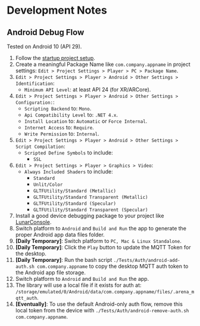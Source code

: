 # Development Notes

## Android Debug Flow
Tested on Android 10 (API 29).

1. Follow the [startup project setup](https://github.com/conix-center/ARENA-unity#library-usage).
1. Create a meaningful Package Name like `com.company.appname` in project settings: `Edit > Project Settings > Player > PC > Package Name`.
1. `Edit > Project Settings > Player > Android > Other Settings > Identification`:
    - `Minimum API Level`: at least API 24 (for XR/ARCore).
1. `Edit > Project Settings > Player > Android > Other Settings > Configuration:`:
    - `Scripting Backend` to: `Mono`.
    - `Api Compatibility Level` to: `.NET 4.x`.
    - `Install Location` to: `Automatic` or `Force Internal`.
    - `Internet Access` to: `Require`.
    - `Write Permission` to: `Internal`.
1. `Edit > Project Settings > Player > Android > Other Settings > Script Compilation`:
    - `Scripted Define Symbols` to include:
        - `SSL`
1. `Edit > Project Settings > Player > Graphics > Video`:
    - `Always Included Shaders` to include:
        - `Standard`
        - `Unlit/Color`
        - `GLTFUtility/Standard (Metallic)`
        - `GLTFUtility/Standard Transparent (Metallic)`
        - `GLTFUtility/Standard (Specular)`
        - `GLTFUtility/Standard Transparent (Specular)`
1. Install a good device debugging package to your project like [LunarConsole](https://assetstore.unity.com/packages/tools/gui/lunar-mobile-console-free-82881).
1. Switch platform to `Android` and `Build and Run` the app to generate the proper Android app data files folder.
1. **[Daily Temporary]**: Switch platform to `PC, Mac & Linux Standalone`.
1. **[Daily Temporary]**: Click the `Play` button to update the MQTT Token for the desktop.
1. **[Daily Temporary]**: Run the bash script `./Tests/Auth/android-add-auth.sh com.company.appname` to copy the desktop MQTT auth token to the Android app file storage.
1. Switch platform to `Android` and `Build and Run` the app.
1. The library will use a local file if it exists for auth at: `/storage/emulated/0/Android/data/com.company.appname/files/.arena_mqtt_auth`.
1. **[Eventually]**: To use the default Android-only auth flow, remove this local token from the device with `./Tests/Auth/android-remove-auth.sh com.company.appname`.
